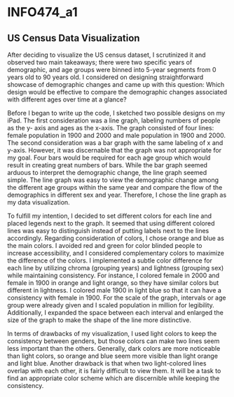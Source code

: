 # INFO474_a1

<h2> US Census Data Visualization </h2>

<p>After deciding to visualize the US census dataset, I scrutinized it and observed two main takeaways; there were two specific years of demographic, and age groups were binned into 5-year segments from 0 years old to 90 years old. I considered on designing straightforward showcase of demographic changes and came up with this question: Which design would be effective to compare the demographic changes associated with different ages over time at a glance? </p>

<p>Before I began to write up the code, I sketched two possible designs on my iPad. The first consideration was a line graph, labeling numbers of people as the y-   axis and ages as the x-axis. The graph consisted of four lines: female population in 1900 and 2000 and male population in 1900 and 2000. The second consideration was a bar graph with the same labeling of x and y-axis. However, it was discernable that the graph was not appropriate for my goal. Four bars would be required for each age group which would result in creating great numbers of bars. While the bar graph seemed arduous to interpret the demographic change, the line graph seemed simple. The line graph was easy to view the demographic change among the different age groups within the same year and compare the flow of the demographics in different sex and year. Therefore, I chose the line graph as my data visualization.</p>

<p>To fulfill my intention, I decided to set different colors for each line and placed legends next to the graph. It seemed that using different colored lines was easy to distinguish instead of putting labels next to the lines accordingly. Regarding consideration of colors, I chose orange and blue as the main colors. I avoided red and green for color blinded people to increase accessibility, and I considered complementary colors to maximize the difference of the colors. I implemented a subtle color difference for each line by utilizing chroma (grouping years) and lightness (grouping sex) while maintaining consistency. For instance, I colored female in 2000 and female in 1900 in orange and light orange, so they have similar colors but different in lightness. I colored male 1900 in light blue so that it can have a consistency with female in 1900. For the scale of the graph, intervals or age group were already given and I scaled population in million for legibility. Additionally, I expanded the space between each interval and enlarged the size of the graph to make the shape of the line more distinctive.
</p>

<p>In terms of drawbacks of my visualization, I used light colors to keep the consistency between genders, but those colors can make two lines seem less important than the others. Generally, dark colors are more noticeable than light colors, so orange and blue seem more visible than light orange and light blue. Another drawback is that when two light-colored lines overlap with each other, it is fairly difficult to view them. It will be a task to find an appropriate color scheme which are discernible while keeping the consistency.</p>
